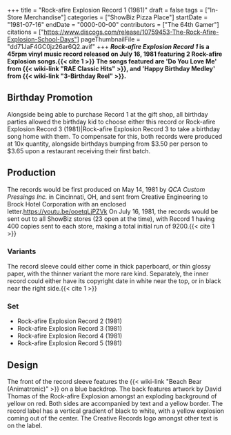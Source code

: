 +++
title = "Rock-afire Explosion Record 1 (1981)"
draft = false
tags = ["In-Store Merchandise"]
categories = ["ShowBiz Pizza Place"]
startDate = "1981-07-16"
endDate = "0000-00-00"
contributors = ["The 64th Gamer"]
citations = ["https://www.discogs.com/release/10759453-The-Rock-Afire-Explosion-School-Days"]
pageThumbnailFile = "dd71JaF4GC0jz26ar6Q2.avif"
+++
***Rock-afire Explosion Record 1* is a 45rpm vinyl music record released on July 16, 1981 featuring 2 Rock-afire Explosion songs.{{< cite 1 >}}
The songs featured are 'Do You Love Me' from {{< wiki-link "RAE Classic Hits" >}}, and 'Happy Birthday Medley' from {{< wiki-link "3-Birthday Reel" >}}.**

## Birthday Promotion

Alongside being able to purchase Record 1 at the gift shop, all birthday parties allowed the birthday kid to choose either this record or Rock-afire Explosion Record 3 (1981)|Rock-afire Explosion Record 3 to take a birthday song home with them. To compensate for this, both records were produced at 10x quantity, alongside birthdays bumping from $3.50 per person to $3.65 upon a restaurant receiving their first batch.

## Production

The records would be first produced on May 14, 1981 by *QCA Custom Pressings Inc.* in Cincinnati, OH, and sent from Creative Engineering to Brock Hotel Corporation with an enclosed letter.https://youtu.be/ooetqLjPZVk
On July 16, 1981, the records would be sent out to all ShowBiz stores (23 open at the time), with Record 1 having 400 copies sent to each store, making a total initial run of 9200.{{< cite 1 >}}

### Variants

The record sleeve could either come in thick paperboard, or thin glossy paper, with the thinner variant the more rare kind. Separately, the inner record could either have its copyright date in white near the top, or in black near the right side.{{< cite 1 >}}

### Set

- Rock-afire Explosion Record 2 (1981)
- Rock-afire Explosion Record 3 (1981)
- Rock-afire Explosion Record 4 (1981)
- Rock-afire Explosion Record 5 (1981)

## Design

The front of the record sleeve features the {{< wiki-link "Beach Bear (Animatronic)" >}} on a blue backdrop. The back features artwork by David Thomas of the Rock-afire Explosion amongst an exploding background of yellow on red. Both sides are accompanied by text and a yellow border.
The record label has a vertical gradient of black to white, with a yellow explosion coming out of the center. The Creative Records logo amongst other text is on the label.
